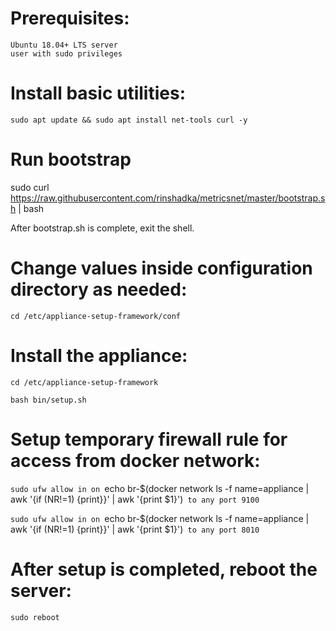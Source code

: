 # Prerequisites:

    Ubuntu 18.04+ LTS server
    user with sudo privileges


# Install basic utilities:

`sudo apt update && sudo apt install net-tools curl -y`


# Run bootstrap

sudo curl https://raw.githubusercontent.com/rinshadka/metricsnet/master/bootstrap.sh | bash

After bootstrap.sh is complete, exit the shell.


# Change values inside configuration directory as needed:

`cd /etc/appliance-setup-framework/conf`


# Install the appliance:

`cd /etc/appliance-setup-framework`

`bash bin/setup.sh`

# Setup temporary firewall rule for access from docker network:

`sudo ufw allow in on `echo br-$(docker network ls -f name=appliance | awk '{if (NR!=1) {print}}' | awk '{print $1}')` to any port 9100`

`sudo ufw allow in on `echo br-$(docker network ls -f name=appliance | awk '{if (NR!=1) {print}}' | awk '{print $1}')` to any port 8010`

# After setup is completed, reboot the server:

`sudo reboot`
